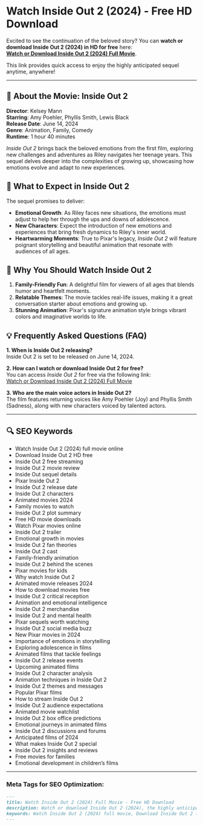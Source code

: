 # Watch Inside Out 2 (2024) - Free HD Download

Excited to see the continuation of the beloved story? You can **watch or download Inside Out 2 (2024) in HD for free** here:  
**[Watch or Download Inside Out 2 (2024) Full Movie](https://www.movieglow.com/movies)**.

This link provides quick access to enjoy the highly anticipated sequel anytime, anywhere!

---

## 🎥 About the Movie: Inside Out 2

**Director**: Kelsey Mann  
**Starring**: Amy Poehler, Phyllis Smith, Lewis Black  
**Release Date**: June 14, 2024  
**Genre**: Animation, Family, Comedy  
**Runtime**: 1 hour 40 minutes  

*Inside Out 2* brings back the beloved emotions from the first film, exploring new challenges and adventures as Riley navigates her teenage years. This sequel delves deeper into the complexities of growing up, showcasing how emotions evolve and adapt to new experiences.

## 🌟 What to Expect in Inside Out 2

The sequel promises to deliver:

- **Emotional Growth**: As Riley faces new situations, the emotions must adjust to help her through the ups and downs of adolescence.
- **New Characters**: Expect the introduction of new emotions and experiences that bring fresh dynamics to Riley's inner world.
- **Heartwarming Moments**: True to Pixar's legacy, *Inside Out 2* will feature poignant storytelling and beautiful animation that resonate with audiences of all ages.

## 🌈 Why You Should Watch Inside Out 2

1. **Family-Friendly Fun**: A delightful film for viewers of all ages that blends humor and heartfelt moments.
2. **Relatable Themes**: The movie tackles real-life issues, making it a great conversation starter about emotions and growing up.
3. **Stunning Animation**: Pixar's signature animation style brings vibrant colors and imaginative worlds to life.

## 💡 Frequently Asked Questions (FAQ)

**1. When is Inside Out 2 releasing?**  
Inside Out 2 is set to be released on June 14, 2024.

**2. How can I watch or download Inside Out 2 for free?**  
You can access *Inside Out 2* for free via the following link:  
[Watch or Download Inside Out 2 (2024) Full Movie](https://www.movieglow.com/movies)

**3. Who are the main voice actors in Inside Out 2?**  
The film features returning voices like Amy Poehler (Joy) and Phyllis Smith (Sadness), along with new characters voiced by talented actors.

---

## 🔍 SEO Keywords

- Watch Inside Out 2 (2024) full movie online
- Download Inside Out 2 HD free
- Inside Out 2 free streaming
- Inside Out 2 movie review
- Inside Out sequel details
- Pixar Inside Out 2
- Inside Out 2 release date
- Inside Out 2 characters
- Animated movies 2024
- Family movies to watch
- Inside Out 2 plot summary
- Free HD movie downloads
- Watch Pixar movies online
- Inside Out 2 trailer
- Emotional growth in movies
- Inside Out 2 fan theories
- Inside Out 2 cast
- Family-friendly animation
- Inside Out 2 behind the scenes
- Pixar movies for kids
- Why watch Inside Out 2
- Animated movie releases 2024
- How to download movies free
- Inside Out 2 critical reception
- Animation and emotional intelligence
- Inside Out 2 merchandise
- Inside Out 2 and mental health
- Pixar sequels worth watching
- Inside Out 2 social media buzz
- New Pixar movies in 2024
- Importance of emotions in storytelling
- Exploring adolescence in films
- Animated films that tackle feelings
- Inside Out 2 release events
- Upcoming animated films
- Inside Out 2 character analysis
- Animation techniques in Inside Out 2
- Inside Out 2 themes and messages
- Popular Pixar films
- How to stream Inside Out 2
- Inside Out 2 audience expectations
- Animated movie watchlist
- Inside Out 2 box office predictions
- Emotional journeys in animated films
- Inside Out 2 discussions and forums
- Anticipated films of 2024
- What makes Inside Out 2 special
- Inside Out 2 insights and reviews
- Free movies for families
- Emotional development in children’s films

---

### Meta Tags for SEO Optimization:
```markdown
---
title: Watch Inside Out 2 (2024) Full Movie - Free HD Download
description: Watch or download Inside Out 2 (2024), the highly anticipated sequel from Pixar. Enjoy full HD quality for free!
keywords: Watch Inside Out 2 (2024) full movie, Download Inside Out 2 free HD, Inside Out 2 Pixar, Inside Out 2 movie review, Animated movies 2024, Family-friendly animation
---
